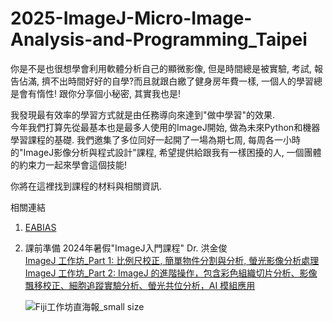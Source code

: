 # 2025-ImageJ-Micro-Image-Analysis-and-Programming_Taipei

你是不是也很想學會利用軟體分析自己的顯微影像, 但是時間總是被實驗, 考試, 報告佔滿, 擠不出時間好好的自學?而且就跟白繳了健身房年費一樣, 一個人的學習總是會有惰性!
跟你分享個小秘密, 其實我也是!

我發現最有效率的學習方式就是由任務導向來達到"做中學習"的效果.  
今年我們打算先從最基本也是最多人使用的ImageJ開始, 做為未來Python和機器學習課程的基礎. 我們邀集了多位同好一起開了一場為期七周, 每周各一小時的"ImageJ影像分析與程式設計"課程, 希望提供給跟我有一樣困擾的人, 一個團體的約束力一起來學會這個技能!

你將在這裡找到課程的材料與相關資訊.


相關連結
1. [EABIAS](<https://eabias.github.io/>)
2. 課前準備  2024年暑假"ImageJ入門課程" Dr. 洪金俊  
   [ImageJ 工作坊_Part 1: 比例尺校正, 簡單物件分割與分析, 螢光影像分析處理](<https://www.youtube.com/watch?v=n4K9VmHjwyE>)  
   [ImageJ 工作坊_Part 2:  ImageJ 的進階操作，包含彩色組織切片分析、影像飄移校正、細胞追蹤實驗分析、螢光共位分析，AI 模組應用](<https://www.youtube.com/watch?v=GkZL2a2wbVo>)
   

   ![Fiji工作坊直海報_small size](https://github.com/user-attachments/assets/bc79a9c9-7dc9-475f-9453-516137722e85)
